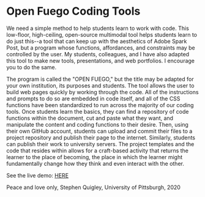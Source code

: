 # Open Fuego Coding Tools


 
We need a simple method to help students learn to work with code. This low-floor, high-ceiling, open-source multimodal tool helps students learn to do just this--a tool that can keep up with the aesthetics of Adobe Spark Post, but a program whose functions, affordances, and constraints may be controlled by the user. My students, colleagues, and I have also adapted this tool to make new tools, presentations, and web portfolios. I encourage you to do the same. 

The program is called the "OPEN FUEGO," but the title may be adapted for your own institution, its purposes and students. The tool allows the user to build web pages quickly by working through the code. All of the instructions and prompts to do so are embedded in code itself, and all of the CSS functions have been standardized to run across the majority of our coding tools. Once students learn the basics, they can find a repository of code functions within the document, cut and paste what they want, and manipulate the content and coding functions to their desire. Then, using their own GitHub account, students can upload and commit their files to a project repository and publish their page to the internet. Similarly, students can publish their work to university servers. The project templates and the code that resides within allows for a craft-based activity that returns the learner to the place of becoming, the place in which the learner might fundamentally change how they think and even interact with the other. 


See the live demo: [HERE](https://open-fuego.github.io/Open-Fuego-Coding-Tools/)


Peace and love only, Stephen Quigley, University of Pittsburgh, 2020 
